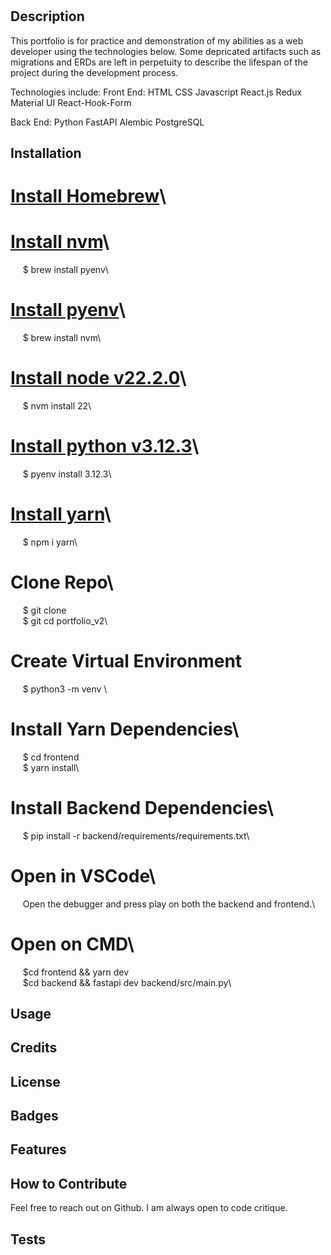 # <Your-Project-Title>

## Description

This portfolio is for practice and demonstration of my abilities as a web developer using the technologies below. Some depricated artifacts such as migrations and ERDs are left in perpetuity to describe the lifespan of the project during the development process.

Technologies include:
Front End:
    HTML
    CSS
    Javascript
    React.js
    Redux
    Material UI
    React-Hook-Form

Back End:
    Python
    FastAPI
    Alembic
    PostgreSQL

## Installation

# [Install Homebrew](https://brew.sh/)\\
# [Install nvm](https://formulae.brew.sh/formula/pyenv)\
&nbsp;&nbsp;&nbsp;&nbsp; $ brew install pyenv\\
# [Install pyenv](https://formulae.brew.sh/formula/nvm)\
&nbsp;&nbsp;&nbsp;&nbsp; $ brew install nvm\\
# [Install node v22.2.0](https://github.com/nvm-sh/nvm)\
&nbsp;&nbsp;&nbsp;&nbsp; $ nvm install 22\
# [Install python v3.12.3](https://github.com/pyenv/pyenv)\
&nbsp;&nbsp;&nbsp;&nbsp; $ pyenv install 3.12.3\\
# [Install yarn](https://www.npmjs.com/package/yarn)\
&nbsp;&nbsp;&nbsp;&nbsp; $ npm i yarn\\
# Clone Repo\
&nbsp;&nbsp;&nbsp;&nbsp; $ git clone <REPOSITORY HTTP>\
&nbsp;&nbsp;&nbsp;&nbsp; $ git cd portfolio_v2\\
# Create Virtual Environment
&nbsp;&nbsp;&nbsp;&nbsp; $ python3 -m venv <NAME OF YOUR ENVIRONMENT>\\
# Install Yarn Dependencies\
&nbsp;&nbsp;&nbsp;&nbsp; $ cd frontend\
&nbsp;&nbsp;&nbsp;&nbsp; $ yarn install\\
# Install Backend Dependencies\
&nbsp;&nbsp;&nbsp;&nbsp; $ pip install -r backend/requirements/requirements.txt\\
# Open in VSCode\
&nbsp;&nbsp;&nbsp;&nbsp; Open the debugger and press play on both the backend and frontend.\\
# Open on CMD\
&nbsp;&nbsp;&nbsp;&nbsp; $cd frontend && yarn dev\
&nbsp;&nbsp;&nbsp;&nbsp; $cd backend && fastapi dev backend/src/main.py\\





## Usage



## Credits



## License



## Badges



## Features



## How to Contribute

Feel free to reach out on Github. I am always open to code critique.

## Tests


